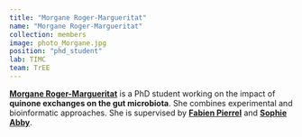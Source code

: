 ```yaml
---
title: "Morgane Roger-Margueritat"
name: "Morgane Roger-Margueritat"
collection: members
image: photo_Morgane.jpg
position: "phd_student"
lab: TIMC
team: TrEE
---
```


**[Morgane Roger-Margueritat](https://www.timc.fr/en/morgane-roger-margueritat)** is a PhD student working on the impact of **quinone exchanges on the gut microbiota**. She combines experimental and bioinformatic approaches. She is supervised by **[Fabien Pierrel](https://www.timc.fr/en/fabien-pierrel)** and **[Sophie Abby](https://www.timc.fr/en/sophie-abby)**.
